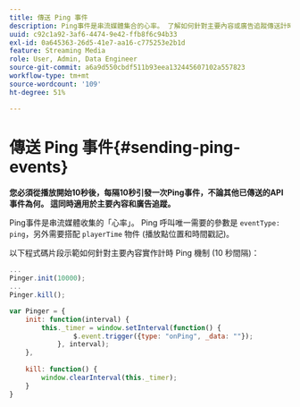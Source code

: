 ```yaml
---
title: 傳送 Ping 事件
description: Ping事件是串流媒體集合的心率。 了解如何針對主要內容或廣告追蹤傳送計時 Ping。
uuid: c92c1a92-3af6-4474-9e42-ffb8f6c94b33
exl-id: 0a645363-26d5-41e7-aa16-c775253e2b1d
feature: Streaming Media
role: User, Admin, Data Engineer
source-git-commit: a6a9d550cbdf511b93eea132445607102a557823
workflow-type: tm+mt
source-wordcount: '109'
ht-degree: 51%

---
```


# 傳送 Ping 事件{#sending-ping-events}

**您必須從播放開始10秒後，每隔10秒引發一次Ping事件，不論其他已傳送的API事件為何。 這同時適用於主要內容和廣告追蹤。**

Ping事件是串流媒體收集的「心率」。 Ping 呼叫唯一需要的參數是 `eventType: ping`，另外需要搭配 `playerTime` 物件 (播放點位置和時間戳記)。

以下程式碼片段示範如何針對主要內容實作計時 Ping 機制 (10 秒間隔)：

```js
... 
Pinger.init(10000); 
... 
Pinger.kill();

var Pinger = { 
    init: function(interval) { 
        this._timer = window.setInterval(function() { 
                $.event.trigger({type: "onPing", _data: ""}); 
            }, interval); 
    }, 
     
    kill: function() { 
        window.clearInterval(this._timer); 
    } 
}
```
